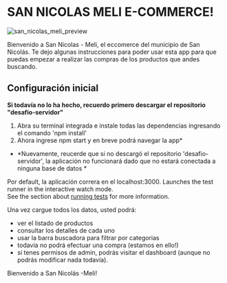 # SAN NICOLAS MELI E-COMMERCE!

![san_nicolas_meli_preview](https://user-images.githubusercontent.com/63425447/129831537-93f29875-13b8-48b6-ab2c-d4804e3e14dc.gif)

Bienvenido a San Nicolas - Meli, el eccomerce del municipio de San Nicolás.
Te dejo algunas instrucciones para poder usar esta app para que puedas empezar a realizar las compras de los productos que andes buscando.

## Configuración inicial
**Si todavía no lo ha hecho, recuerdo primero descargar el repositorio "desafio-servidor"**

1. Abra su terminal integrada e instale todas las dependencias ingresando el comando 'npm install'
2. Ahora ingrese npm start y en breve podrá navegar la app*

* *Nuevamente, reucerde que si no descargó el repositorio 'desafio-servidor', la aplicación no funcionará dado que no estará conectada a ninguna base de datos *

Por default, la aplicación correra en el localhost:3000.
Launches the test runner in the interactive watch mode.\
See the section about [running tests](https://facebook.github.io/create-react-app/docs/running-tests) for more information.

Una vez cargue todos los datos, usted podrá:
- ver el listado de productos
- consultar los detalles de cada uno
- usar la barra buscadora para filtrar por categorias
- todavía no podrá efectuar una compra (estamos en ello!)
- si tenes permisos de admin, podrás visitar el dashboard (aunque no podrás modificar nada todavía).

Bienvenido a San Nicolás -Meli!
